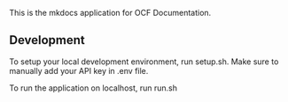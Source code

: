 This is the mkdocs application for OCF Documentation.

## Development
To setup your local development environment, run setup.sh. Make sure to manually add your API key in .env file.

To run the application on localhost, run run.sh
